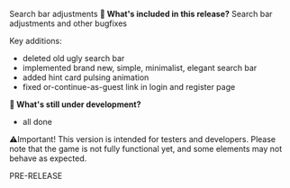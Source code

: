 Search bar adjustments
**🔧 What's included in this release?**
Search bar adjustments and other bugfixes

Key additions: 
- deleted old ugly search bar
- implemented brand new, simple, minimalist, elegant search bar
- added hint card pulsing animation
- fixed or-continue-as-guest link in login and register page

**🚧 What's still under development?**
- all done

⚠️Important! This version is intended for testers and developers. Please note that the game is not fully functional yet, and some elements may not behave as expected.

PRE-RELEASE
